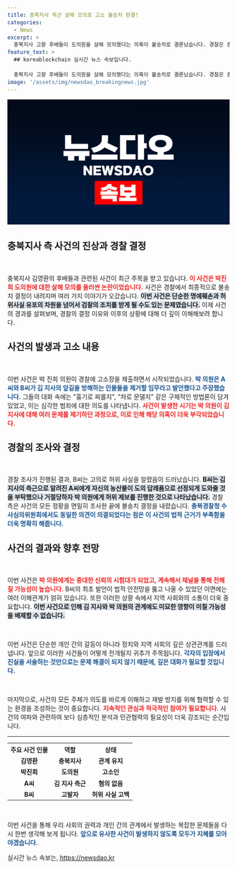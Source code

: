 ```yaml
---
title: 충북지사 측근 살해 모의로 고소 불송치 판결!
categories:
  - News
excerpt: >
  충북지사 고향 후배들이 도의원을 살해 모의했다는 의혹이 불송치로 결론났습니다. 경찰은 증거 불충분을 이유로 사건을 종결짓고, 허위 제보가 있었다고 밝혔습니다. 과연 이 사건의 진실은 무엇인지 궁금증이 증폭되고 있습니다!
feature_text: >
  ## koreablockchain 실시간 뉴스 속보입니다.

  충북지사 고향 후배들이 도의원을 살해 모의했다는 의혹이 불송치로 결론났습니다. 경찰은 증거 불충분을 이유로 사건을 종결짓고, 허위 제보가 있었다고 밝혔습니다. 과연 이 사건의 진실은 무엇인지 궁금증이 증폭되고 있습니다!
image: '/assets/img/newsdao_breakingnews.jpg'
---
```


<p><img src="/assets/img/newsdao_breakingnews.jpg" alt="koreablockchain 속보" /></p>

<h2 data-ke-size="size26">충북지사 측 사건의 진상과 경찰 결정</h2>

<p data-ke-size="size16">&nbsp;</p>

<p>충북지사 김영환의 후배들과 관련된 사건이 최근 주목을 받고 있습니다. <b><span style="color: #ee2323;">이 사건은 박진희 도의원에 대한 살해 모의를 둘러싼 논란이었습니다.</span></b> 사건은 경찰에서 최종적으로 불송치 결정이 내려지며 여러 가지 이야기가 오갔습니다. <b><span style="background-color: #21538527;">이번 사건은 단순한 명예훼손과 허위사실 유포의 차원을 넘어서 검찰의 조치를 받게 될 수도 있는 문제였습니다.</span></b> 이제 사건의 경과를 살펴보며, 경찰의 결정 이유와 이후의 상황에 대해 더 깊이 이해해보려 합니다. </p>

<h2 data-ke-size="size26">사건의 발생과 고소 내용</h2>

<p data-ke-size="size16">&nbsp;</p>

<p>이번 사건은 박 진희 의원이 경찰에 고소장을 제출하면서 시작되었습니다. <b><span style="color: #1a5490;">박 의원은 A씨와 B씨가 김 지사의 앞길을 방해하는 인물들을 제거할 임무라고 발언했다고 주장했습니다.</span></b> 그들의 대화 속에는 "흉기로 찌를지", "차로 문댈지" 같은 구체적인 방법론이 담겨 있었고, 이는 심각한 범죄에 대한 의도를 나타냅니다. <b><span style="color: #ee2323;">사건이 발생한 시기는 박 의원이 김 지사에 대해 여러 문제를 제기하던 과정으로, 이로 인해 해당 의혹이 더욱 부각되었습니다.</span></b> </p>

<h2 data-ke-size="size26">경찰의 조사와 결정</h2>

<p data-ke-size="size16">&nbsp;</p>

<p>경찰 조사가 진행된 결과, B씨는 고의로 허위 사실을 알렸음이 드러났습니다. <b><span style="background-color: #21538527;">B씨는 김 지사의 측근으로 알려진 A씨에게 자신의 농산물이 도의 답례품으로 선정되게 도와줄 것을 부탁했으나 거절당하자 박 의원에게 허위 제보를 진행한 것으로 나타났습니다.</span></b> 경찰 측은 사건의 모든 정황을 면밀히 조사한 끝에 불송치 결정을 내렸습니다. <b><span style="color: #1a5490;">충북경찰청 수사심의위원회에서도 동일한 의견이 의결되었다는 점은 이 사건의 법적 근거가 부족함을 더욱 명확히 해줍니다.</span></b></p>

<h2 data-ke-size="size26">사건의 결과와 향후 전망</h2>

<p data-ke-size="size16">&nbsp;</p>

<p>이번 사건은 <b><span style="color: #ee2323;">박 의원에게는 중대한 신뢰의 시험대가 되었고, 계속해서 채널을 통해 전해질 가능성이 높습니다.</span></b> B씨의 최초 발언이 법적 안전망을 뚫고 나올 수 있었던 이면에는 여러 이해관계가 얽혀 있습니다. 또한 이러한 상황 속에서 지역 사회와의 소통이 더욱 중요합니다. <b><span style="background-color: #21538527;">이번 사건으로 인해 김 지사와 박 의원의 관계에도 미묘한 영향이 미칠 가능성을 배제할 수 없습니다.</span></b> </p>

<p data-ke-size="size16">&nbsp;</p>

<p>이번 사건은 단순한 개인 간의 갈등이 아니라 정치와 지역 사회의 깊은 상관관계를 드러냅니다. 앞으로 이러한 사건들이 어떻게 전개될지 귀추가 주목됩니다. <b><span style="color: #1a5490;">각자의 입장에서 진실을 서술하는 것만으로는 문제 해결이 되지 않기 때문에, 깊은 대화가 필요할 것입니다.</span></b> </p>

<p data-ke-size="size16">&nbsp;</p>

<p>마지막으로, 사건의 모든 주체가 의도를 바르게 이해하고 재발 방지를 위해 협력할 수 있는 환경을 조성하는 것이 중요합니다. <b><span style="color: #ee2323;">지속적인 관심과 적극적인 참여가 필요합니다.</span></b> 사건의 여파와 관련하여 보다 심층적인 분석과 민관협력의 필요성이 더욱 강조되는 순간입니다. </p>

<hr>

<table style="width:100%">
  <tr>
    <th style="text-align: center;"><b>주요 사건 인물</b></th>
    <th style="text-align: center;"><b>역할</b></th>
    <th style="text-align: center;"><b>상태</b></th>
  </tr>
  <tr>
    <td style="text-align: center; height: 17px;"><b>김영환</b></td>
    <td style="text-align: center; height: 17px;"><b>충북지사</b></td>
    <td style="text-align: center; height: 17px;"><b>관계 유지</b></td>
  </tr>
  <tr>
    <td style="text-align: center; height: 17px;"><b>박진희</b></td>
    <td style="text-align: center; height: 17px;"><b>도의원</b></td>
    <td style="text-align: center; height: 17px;"><b>고소인</b></td>
  </tr>
  <tr>
    <td style="text-align: center; height: 17px;"><b>A씨</b></td>
    <td style="text-align: center; height: 17px;"><b>김 지사 측근</b></td>
    <td style="text-align: center; height: 17px;"><b>혐의 없음</b></td>
  </tr>
  <tr>
    <td style="text-align: center; height: 17px;"><b>B씨</b></td>
    <td style="text-align: center; height: 17px;"><b>고발자</b></td>
    <td style="text-align: center; height: 17px;"><b>허위 사실 고백</b></td>
  </tr>
</table> 

<p data-ke-size="size16">&nbsp;</p> 

<p>이번 사건을 통해 우리 사회의 권력과 개인 간의 관계에서 발생하는 복잡한 문제들을 다시 한번 생각해 보게 됩니다. <b><span style="color: #1a5490;">앞으로 유사한 사건이 발생하지 않도록 모두가 지혜를 모아야겠습니다.</span></b></p>
실시간 뉴스 속보는, <a href="https://newsdao.kr" rel="dofollow">https://newsdao.kr</a>


